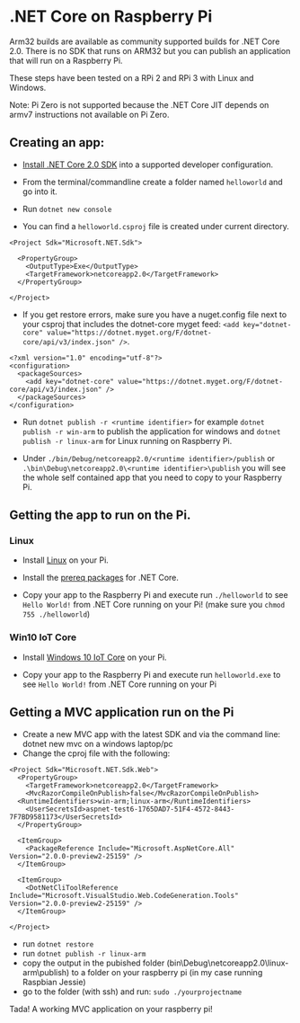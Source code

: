 # .NET Core on Raspberry Pi

Arm32 builds are available as community supported builds for .NET Core 2.0. 
There is no SDK that runs on ARM32 but you can publish an application that will run on a Raspberry Pi. 

These steps have been tested on a RPi 2 and RPi 3 with Linux and Windows.

Note: Pi Zero is not supported because the .NET Core JIT depends on armv7 instructions not available on Pi Zero.

## Creating an app:

* [Install .NET Core 2.0 SDK](https://www.microsoft.com/net/core) into a supported developer configuration.


* From the terminal/commandline create a folder named `helloworld` and go into it.
* Run `dotnet new console`
* You can find a `helloworld.csproj` file is created under current directory.

```
<Project Sdk="Microsoft.NET.Sdk">

  <PropertyGroup>
    <OutputType>Exe</OutputType>
    <TargetFramework>netcoreapp2.0</TargetFramework>
  </PropertyGroup>

</Project>
```

* If you get restore errors, make sure you have a nuget.config file next to your csproj that includes the dotnet-core myget feed: `<add key="dotnet-core" value="https://dotnet.myget.org/F/dotnet-core/api/v3/index.json" />`.

```
<?xml version="1.0" encoding="utf-8"?>
<configuration>
  <packageSources>
    <add key="dotnet-core" value="https://dotnet.myget.org/F/dotnet-core/api/v3/index.json" />
  </packageSources>
</configuration>
```

* Run `dotnet publish -r <runtime identifier>` for example `dotnet publish -r win-arm` to publish the application for windows and `dotnet publish -r linux-arm` for Linux running on Raspberry Pi.

* Under `./bin/Debug/netcoreapp2.0/<runtime identifier>/publish` or `.\bin\Debug\netcoreapp2.0\<runtime identifier>\publish` you will see the whole self contained app that you need to copy to your Raspberry Pi.


## Getting the app to run on the Pi.

### Linux

* Install [Linux](https://www.raspberrypi.org/downloads/) on your Pi.

* Install the [prereq packages](https://github.com/dotnet/core/blob/master/Documentation/prereqs.md) for .NET Core.

* Copy your app to the Raspberry Pi and execute run `./helloworld` to see `Hello World!` from .NET Core running on your Pi! (make sure you `chmod 755 ./helloworld`)

### Win10 IoT Core

* Install [Windows 10 IoT Core](https://developer.microsoft.com/en-us/windows/iot/GetStarted) on your Pi.

* Copy your app to the Raspberry Pi and execute run `helloworld.exe` to see `Hello World!` from .NET Core running on your Pi


## Getting a MVC application run on the Pi 

* Create a new MVC app with the latest SDK and via the command line: dotnet new mvc on a windows laptop/pc
* Change the cproj file with the following:

```
<Project Sdk="Microsoft.NET.Sdk.Web">
  <PropertyGroup>
    <TargetFramework>netcoreapp2.0</TargetFramework>
    <MvcRazorCompileOnPublish>false</MvcRazorCompileOnPublish>
  <RuntimeIdentifiers>win-arm;linux-arm</RuntimeIdentifiers>
    <UserSecretsId>aspnet-test6-1765DAD7-51F4-4572-8443-7F7BD9581173</UserSecretsId>
  </PropertyGroup>

  <ItemGroup>
    <PackageReference Include="Microsoft.AspNetCore.All" Version="2.0.0-preview2-25159" />
  </ItemGroup>

  <ItemGroup>
    <DotNetCliToolReference Include="Microsoft.VisualStudio.Web.CodeGeneration.Tools" Version="2.0.0-preview2-25159" />
  </ItemGroup>

</Project>
```

* run `dotnet restore`
* run `dotnet publish -r linux-arm`
* copy the output in the pubished folder (bin\Debug\netcoreapp2.0\linux-arm\publish) to a folder on your raspberry pi (in my case running Raspbian Jessie)
* go to the folder (with ssh) and run: `sudo ./yourprojectname`

Tada! A working MVC application on your raspberry pi!

